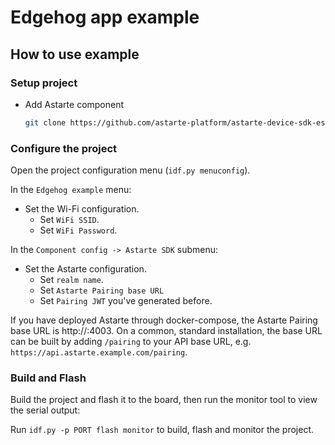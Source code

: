 # Edgehog app example

## How to use example

### Setup project

* Add Astarte component

    ``` bash
    git clone https://github.com/astarte-platform/astarte-device-sdk-esp32.git ./examples/edgehog_app/components/astarte-device-sdk-esp32
    ```
### Configure the project

Open the project configuration menu (`idf.py menuconfig`).

In the `Edgehog example` menu:

* Set the Wi-Fi configuration.
    * Set `WiFi SSID`.
    * Set `WiFi Password`.

In the `Component config -> Astarte SDK` submenu:

* Set the Astarte configuration.
    * Set `realm name`.
    * Set `Astarte Pairing base URL`
    * Set `Pairing JWT` you've generated before.

If you have deployed Astarte through docker-compose, the Astarte Pairing base URL is http://<your-machine-url>:4003. On
a common, standard installation, the base URL can be built by adding `/pairing` to your API base URL, e.g.
`https://api.astarte.example.com/pairing`.

### Build and Flash

Build the project and flash it to the board, then run the monitor tool to view the serial output:

Run `idf.py -p PORT flash monitor` to build, flash and monitor the project.

